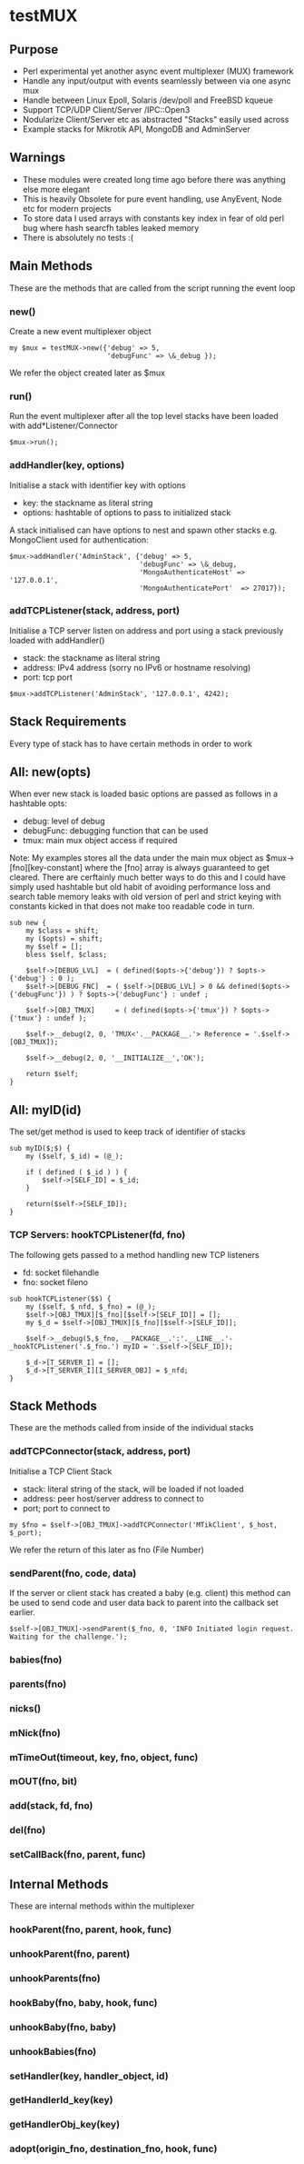 # testMUX

## Purpose

- Perl experimental yet another async event multiplexer (MUX) framework
- Handle any input/output with events seamlessly between via one async mux
- Handle between Linux Epoll, Solaris /dev/poll and FreeBSD kqueue
- Support TCP/UDP Client/Server /IPC::Open3
- Nodularize Client/Server etc as abstracted "Stacks" easily used across
- Example stacks for Mikrotik API, MongoDB and AdminServer

## Warnings

- These modules were created long time ago before there was anything else more elegant
- This is heavily Obsolete for pure event handling, use AnyEvent, Node etc for modern projects
- To store data I used arrays with constants key index in fear of old perl bug where hash searcfh tables leaked memory
- There is absolutely no tests :(

## Main Methods

These are the methods that are called from the script running the event loop

### new()

Create a new event multiplexer object

```
my $mux = testMUX->new({'debug' => 5,
                        'debugFunc' => \&_debug });
```

We refer the object created later as $mux

### run()

Run the event multiplexer after all the top level stacks have been loaded with add*Listener/Connector

```
$mux->run();
```

### addHandler(key, options)

Initialise a stack with identifier key with options
- key: the stackname as literal string
- options: hashtable of options to pass to initialized stack 

A stack initialised can have options to nest and spawn other stacks e.g. MongoClient used for authentication:

```
$mux->addHandler('AdminStack', {'debug' => 5,
                                'debugFunc' => \&_debug,
                                'MongoAuthenticateHost' => '127.0.0.1',
                                'MongoAuthenticatePort'  => 27017});
```

### addTCPListener(stack, address, port)

Initialise a TCP server listen on address and port using a stack previously loaded with addHandler()

- stack: the stackname as literal string
- address: IPv4 address (sorry no IPv6 or hostname resolving)
- port: tcp port

```
$mux->addTCPListener('AdminStack', '127.0.0.1', 4242);
```

## Stack Requirements

Every type of stack has to have certain methods in order to work

## All: new(opts)

When ever new stack is loaded basic options are passed as follows in a hashtable opts:
- debug: level of debug
- debugFunc: debugging function that can be used
- tmux: main mux object access if required

Note: My examples stores all the data under the main mux object as $mux->[fno][key-constant] where the [fno] array is always guaranteed to get cleared. There are cerftainly much better ways to do this and I could have simply used hashtable but old habit of avoiding performance loss and search table memory leaks with old version of perl and strict keying with constants kicked in that does not make too readable code in turn.

```
sub new {
    my $class = shift;
    my ($opts) = shift;
    my $self = [];
    bless $self, $class;

    $self->[DEBUG_LVL]  = ( defined($opts->{'debug'}) ? $opts->{'debug'} : 0 );
    $self->[DEBUG_FNC]  = ( $self->[DEBUG_LVL] > 0 && defined($opts->{'debugFunc'}) ) ? $opts->{'debugFunc'} : undef ;

    $self->[OBJ_TMUX]     = ( defined($opts->{'tmux'}) ? $opts->{'tmux'} : undef );

    $self->__debug(2, 0, 'TMUX<'.__PACKAGE__.'> Reference = '.$self->[OBJ_TMUX]);

    $self->__debug(2, 0, '__INITIALIZE__','OK');

    return $self;
}
```

## All: myID(id)

The set/get method is used to keep track of identifier of stacks

```
sub myID($;$) {
    my ($self, $_id) = (@_);

    if ( defined ( $_id ) ) {
        $self->[SELF_ID] = $_id;
    }

    return($self->[SELF_ID]);
}
```

### TCP Servers: hookTCPListener(fd, fno)

The following gets passed to a method handling new TCP listeners
- fd: socket filehandle
- fno: socket fileno

```
sub hookTCPListener($$) {
    my ($self, $_nfd, $_fno) = (@_);
    $self->[OBJ_TMUX][$_fno][$self->[SELF_ID]] = [];
    my $_d = $self->[OBJ_TMUX][$_fno][$self->[SELF_ID]];

    $self->__debug(5,$_fno, __PACKAGE__.':'.__LINE__.'-_hookTCPListener('.$_fno.') myID = '.$self->[SELF_ID]);
    
    $_d->[T_SERVER_I] = [];
    $_d->[T_SERVER_I][I_SERVER_OBJ] = $_nfd;
}
```

## Stack Methods

These are the methods called from inside of the individual stacks

### addTCPConnector(stack, address, port)

Initialise a TCP Client Stack
- stack: literal string of the stack, will be loaded if not loaded
- address: peer host/server address to connect to
- port; port to connect to

```
my $fno = $self->[OBJ_TMUX]->addTCPConnector('MTikClient', $_host, $_port);
```

We refer the return of this later as fno (File Number)

### sendParent(fno, code, data)

If the server or client stack has created a baby (e.g. client) this method can be used to send code and user data back to parent into the callback set earlier.

```
$self->[OBJ_TMUX]->sendParent($_fno, 0, 'INFO Initiated login request. Waiting for the challenge.');
```

### babies(fno)

### parents(fno)

### nicks()

### mNick(fno)

### mTimeOut(timeout, key, fno, object, func)

### mOUT(fno, bit)

### add(stack, fd, fno)

### del(fno)

### setCallBack(fno, parent, func)

## Internal Methods

These are internal methods within the multiplexer

### hookParent(fno, parent, hook, func)

### unhookParent(fno, parent)

### unhookParents(fno)

### hookBaby(fno, baby, hook, func)

### unhookBaby(fno, baby)

### unhookBabies(fno)

### setHandler(key, handler_object, id)

### getHandlerId_key(key)

### getHandlerObj_key(key)

### adopt(origin_fno, destination_fno, hook, func)




